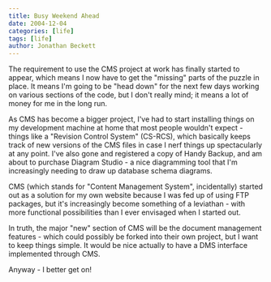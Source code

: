 ```yaml
---
title: Busy Weekend Ahead
date: 2004-12-04
categories: [life]
tags: [life]
author: Jonathan Beckett
---
```


The requirement to use the CMS project at work has finally started to appear, which means I now have to get the "missing" parts of the puzzle in place. It means I'm going to be "head down" for the next few days working on various sections of the code, but I don't really mind; it means a lot of money for me in the long run.

As CMS has become a bigger project, I've had to start installing things on my development machine at home that most people wouldn't expect - things like a "Revision Control System" (CS-RCS), which basically keeps track of new versions of the CMS files in case I nerf things up spectacularly at any point. I've also gone and registered a copy of Handy Backup, and am about to purchase Diagram Studio - a nice diagramming tool that I'm increasingly needing to draw up database schema diagrams.

CMS (which stands for "Content Management System", incidentally) started out as a solution for my own website because I was fed up of using FTP packages, but it's increasingly become something of a leviathan - with more functional possibilities than I ever envisaged when I started out.

In truth, the major "new" section of CMS will be the document management features - which could possibly be forked into their own project, but I want to keep things simple. It would be nice actually to have a DMS interface implemented through CMS.

Anyway - I better get on!